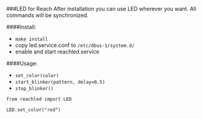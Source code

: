 ###LED for Reach
After installation you can use LED wherever you want. All commands will be synchronized.

####Install:
  - `make install`
  - copy led.service.conf to `/etc/dbus-1/system.d/`
  - enable and start reachled.service

####Usage:
 - `set_color(color)`
 - `start_blinker(pattern, delay=0.5)`
 - `stop_blinker()`

```
from reachled import LED

LED.set_color("red")
```
